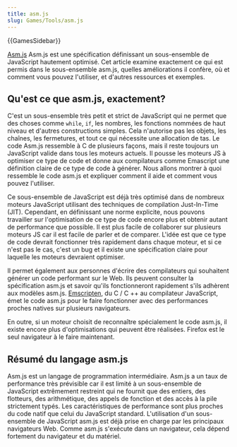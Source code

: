 ```yaml
---
title: asm.js
slug: Games/Tools/asm.js
---
```


{{GamesSidebar}}

[Asm.js](http://asmjs.org/) Asm.js est une spécification définissant un sous-ensemble de JavaScript hautement optimisé. Cet article examine exactement ce qui est permis dans le sous-ensemble asm.js, quelles améliorations il confère, où et comment vous pouvez l'utiliser, et d'autres ressources et exemples.

## Qu'est ce que asm.js, exactement?

C'est un sous-ensemble très petit et strict de JavaScript qui ne permet que des choses comme `while`, `if`, les nombres, les fonctions nommées de haut niveau et d'autres constructions simples. Cela n'autorise pas les objets, les chaînes, les fermetures, et tout ce qui nécessite une allocation de tas. Le code Asm.js ressemble à C de plusieurs façons, mais il reste toujours un JavaScript valide dans tous les moteurs actuels. Il pousse les moteurs JS à optimiser ce type de code et donne aux compilateurs comme Emascript une définition claire de ce type de code à générer. Nous allons montrer à quoi ressemble le code asm.js et expliquer comment il aide et comment vous pouvez l'utiliser.

Ce sous-ensemble de JavaScript est déjà très optimisé dans de nombreux moteurs JavaScript utilisant des techniques de compilation Just-In-Time (JIT). Cependant, en définissant une norme explicite, nous pouvons travailler sur l'optimisation de ce type de code encore plus et obtenir autant de performance que possible. Il est plus facile de collaborer sur plusieurs moteurs JS car il est facile de parler et de comparer. L'idée est que ce type de code devrait fonctionner très rapidement dans chaque moteur, et si ce n'est pas le cas, c'est un bug et il existe une spécification claire pour laquelle les moteurs devraient optimiser.

Il permet également aux personnes d'écrire des compilateurs qui souhaitent générer un code performant sur le Web. Ils peuvent consulter la spécification asm.js et savoir qu'ils fonctionneront rapidement s'ils adhèrent aux modèles asm.js. [Emscripten](https://github.com/kripken/emscripten), du C / C ++ au compilateur JavaScript, émet le code asm.js pour le faire fonctionner avec des performances proches natives sur plusieurs navigateurs.

En outre, si un moteur choisit de reconnaître spécialement le code asm.js, il existe encore plus d'optimisations qui peuvent être réalisées. Firefox est le seul navigateur à le faire maintenant.

## Résumé du langage asm.js

Asm.js est un langage de programmation intermédiaire. Asm.js a un taux de performance très prévisible car il est limité à un sous-ensemble de JavaScript extrêmement restreint qui ne fournit que des entiers, des flotteurs, des arithmétique, des appels de fonction et des accès à la pile strictement typés. Les caractéristiques de performance sont plus proches du code natif que celui du JavaScript standard. L'utilisation d'un sous-ensemble de JavaScript asm.js est déjà prise en charge par les principaux navigateurs Web. Comme asm.js s'exécute dans un navigateur, cela dépend fortement du navigateur et du matériel.
